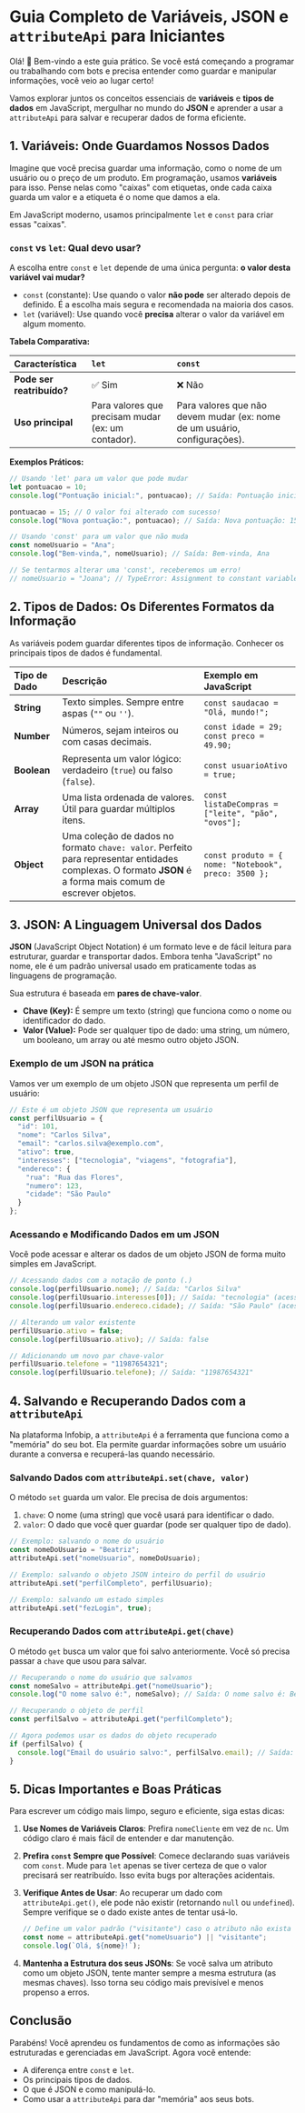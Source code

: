 # Guia Completo de Variáveis, JSON e `attributeApi` para Iniciantes

Olá! 👋 Bem-vindo a este guia prático. Se você está começando a programar ou trabalhando com bots e precisa entender como guardar e manipular informações, você veio ao lugar certo!

Vamos explorar juntos os conceitos essenciais de **variáveis** e **tipos de dados** em JavaScript, mergulhar no mundo do **JSON** e aprender a usar a `attributeApi` para salvar e recuperar dados de forma eficiente.

## 1. Variáveis: Onde Guardamos Nossos Dados

Imagine que você precisa guardar uma informação, como o nome de um usuário ou o preço de um produto. Em programação, usamos **variáveis** para isso. Pense nelas como "caixas" com etiquetas, onde cada caixa guarda um valor e a etiqueta é o nome que damos a ela.

Em JavaScript moderno, usamos principalmente `let` e `const` para criar essas "caixas".

### `const` vs `let`: Qual devo usar?

A escolha entre `const` e `let` depende de uma única pergunta: **o valor desta variável vai mudar?**

-   `const` (constante): Use quando o valor **não pode** ser alterado depois de definido. É a escolha mais segura e recomendada na maioria dos casos.
-   `let` (variável): Use quando você **precisa** alterar o valor da variável em algum momento.

**Tabela Comparativa:**

| Característica | `let` | `const` |
| :--- | :--- | :--- |
| **Pode ser reatribuído?** | ✅ Sim | ❌ Não |
| **Uso principal** | Para valores que precisam mudar (ex: um contador). | Para valores que não devem mudar (ex: nome de um usuário, configurações). |

**Exemplos Práticos:**

```javascript
// Usando 'let' para um valor que pode mudar
let pontuacao = 10;
console.log("Pontuação inicial:", pontuacao); // Saída: Pontuação inicial: 10

pontuacao = 15; // O valor foi alterado com sucesso!
console.log("Nova pontuação:", pontuacao); // Saída: Nova pontuação: 15

// Usando 'const' para um valor que não muda
const nomeUsuario = "Ana";
console.log("Bem-vinda,", nomeUsuario); // Saída: Bem-vinda, Ana

// Se tentarmos alterar uma 'const', receberemos um erro!
// nomeUsuario = "Joana"; // TypeError: Assignment to constant variable.
```

## 2. Tipos de Dados: Os Diferentes Formatos da Informação

As variáveis podem guardar diferentes tipos de informação. Conhecer os principais tipos de dados é fundamental.

| Tipo de Dado | Descrição | Exemplo em JavaScript |
| :--- | :--- | :--- |
| **String** | Texto simples. Sempre entre aspas (`""` ou `''`). | `const saudacao = "Olá, mundo!";` |
| **Number** | Números, sejam inteiros ou com casas decimais. | `const idade = 29; const preco = 49.90;` |
| **Boolean** | Representa um valor lógico: verdadeiro (`true`) ou falso (`false`). | `const usuarioAtivo = true;` |
| **Array** | Uma lista ordenada de valores. Útil para guardar múltiplos itens. | `const listaDeCompras = ["leite", "pão", "ovos"];` |
| **Object** | Uma coleção de dados no formato `chave: valor`. Perfeito para representar entidades complexas. O formato **JSON** é a forma mais comum de escrever objetos. | `const produto = { nome: "Notebook", preco: 3500 };` |

## 3. JSON: A Linguagem Universal dos Dados

**JSON** (JavaScript Object Notation) é um formato leve e de fácil leitura para estruturar, guardar e transportar dados. Embora tenha "JavaScript" no nome, ele é um padrão universal usado em praticamente todas as linguagens de programação.

Sua estrutura é baseada em **pares de chave-valor**.

-   **Chave (Key):** É sempre um texto (string) que funciona como o nome ou identificador do dado.
-   **Valor (Value):** Pode ser qualquer tipo de dado: uma string, um número, um booleano, um array ou até mesmo outro objeto JSON.

### Exemplo de um JSON na prática

Vamos ver um exemplo de um objeto JSON que representa um perfil de usuário:

```javascript
// Este é um objeto JSON que representa um usuário
const perfilUsuario = {
  "id": 101,
  "nome": "Carlos Silva",
  "email": "carlos.silva@exemplo.com",
  "ativo": true,
  "interesses": ["tecnologia", "viagens", "fotografia"],
  "endereco": {
    "rua": "Rua das Flores",
    "numero": 123,
    "cidade": "São Paulo"
  }
};
```

### Acessando e Modificando Dados em um JSON

Você pode acessar e alterar os dados de um objeto JSON de forma muito simples em JavaScript.

```javascript
// Acessando dados com a notação de ponto (.)
console.log(perfilUsuario.nome); // Saída: "Carlos Silva"
console.log(perfilUsuario.interesses[0]); // Saída: "tecnologia" (acessando o primeiro item do array)
console.log(perfilUsuario.endereco.cidade); // Saída: "São Paulo" (acessando um dado de um objeto aninhado)

// Alterando um valor existente
perfilUsuario.ativo = false;
console.log(perfilUsuario.ativo); // Saída: false

// Adicionando um novo par chave-valor
perfilUsuario.telefone = "11987654321";
console.log(perfilUsuario.telefone); // Saída: "11987654321"
```

## 4. Salvando e Recuperando Dados com a `attributeApi`

Na plataforma Infobip, a `attributeApi` é a ferramenta que funciona como a "memória" do seu bot. Ela permite guardar informações sobre um usuário durante a conversa e recuperá-las quando necessário.

### Salvando Dados com `attributeApi.set(chave, valor)`

O método `set` guarda um valor. Ele precisa de dois argumentos:
1.  `chave`: O nome (uma string) que você usará para identificar o dado.
2.  `valor`: O dado que você quer guardar (pode ser qualquer tipo de dado).

```javascript
// Exemplo: salvando o nome do usuário
const nomeDoUsuario = "Beatriz";
attributeApi.set("nomeUsuario", nomeDoUsuario);

// Exemplo: salvando o objeto JSON inteiro do perfil do usuário
attributeApi.set("perfilCompleto", perfilUsuario);

// Exemplo: salvando um estado simples
attributeApi.set("fezLogin", true);
```

### Recuperando Dados com `attributeApi.get(chave)`

O método `get` busca um valor que foi salvo anteriormente. Você só precisa passar a `chave` que usou para salvar.

```javascript
// Recuperando o nome do usuário que salvamos
const nomeSalvo = attributeApi.get("nomeUsuario");
console.log("O nome salvo é:", nomeSalvo); // Saída: O nome salvo é: Beatriz

// Recuperando o objeto de perfil
const perfilSalvo = attributeApi.get("perfilCompleto");

// Agora podemos usar os dados do objeto recuperado
if (perfilSalvo) {
  console.log("Email do usuário salvo:", perfilSalvo.email); // Saída: Email do usuário salvo: carlos.silva@exemplo.com
}
```

## 5. Dicas Importantes e Boas Práticas

Para escrever um código mais limpo, seguro e eficiente, siga estas dicas:

1.  **Use Nomes de Variáveis Claros**: Prefira `nomeCliente` em vez de `nc`. Um código claro é mais fácil de entender e dar manutenção.

2.  **Prefira `const` Sempre que Possível**: Comece declarando suas variáveis com `const`. Mude para `let` apenas se tiver certeza de que o valor precisará ser reatribuído. Isso evita bugs por alterações acidentais.

3.  **Verifique Antes de Usar**: Ao recuperar um dado com `attributeApi.get()`, ele pode não existir (retornando `null` ou `undefined`). Sempre verifique se o dado existe antes de tentar usá-lo.
    ```javascript
    // Define um valor padrão ("visitante") caso o atributo não exista
    const nome = attributeApi.get("nomeUsuario") || "visitante";
    console.log(`Olá, ${nome}!`);
    ```

4.  **Mantenha a Estrutura dos seus JSONs**: Se você salva um atributo como um objeto JSON, tente manter sempre a mesma estrutura (as mesmas chaves). Isso torna seu código mais previsível e menos propenso a erros.

## Conclusão

Parabéns! Você aprendeu os fundamentos de como as informações são estruturadas e gerenciadas em JavaScript. Agora você entende:

-   A diferença entre `const` e `let`.
-   Os principais tipos de dados.
-   O que é JSON e como manipulá-lo.
-   Como usar a `attributeApi` para dar "memória" aos seus bots.
